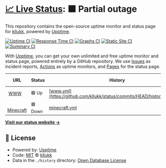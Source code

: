 # [📈 Live Status](https://status.ondrejaugusta.cz): <!--live status--> **🟧 Partial outage**

This repository contains the open-source uptime monitor and status page for [kllukk](https://status.ondrejaugusta.cz), powered by [Upptime](https://github.com/upptime/upptime).

[![Uptime CI](https://github.com/kllukk/status/workflows/Uptime%20CI/badge.svg)](https://github.com/kllukk/status/actions?query=workflow%3A%22Uptime+CI%22)
[![Response Time CI](https://github.com/kllukk/status/workflows/Response%20Time%20CI/badge.svg)](https://github.com/kllukk/status/actions?query=workflow%3A%22Response+Time+CI%22)
[![Graphs CI](https://github.com/kllukk/status/workflows/Graphs%20CI/badge.svg)](https://github.com/kllukk/status/actions?query=workflow%3A%22Graphs+CI%22)
[![Static Site CI](https://github.com/kllukk/status/workflows/Static%20Site%20CI/badge.svg)](https://github.com/kllukk/status/actions?query=workflow%3A%22Static+Site+CI%22)
[![Summary CI](https://github.com/kllukk/status/workflows/Summary%20CI/badge.svg)](https://github.com/kllukk/status/actions?query=workflow%3A%22Summary+CI%22)

With [Upptime](https://upptime.js.org), you can get your own unlimited and free uptime monitor and status page, powered entirely by a GitHub repository. We use [Issues](https://github.com/kllukk/status/issues) as incident reports, [Actions](https://github.com/kllukk/status/actions) as uptime monitors, and [Pages](https://status.ondrejaugusta.cz) for the status page.

<!--start: status pages-->
<!-- This summary is generated by Upptime (https://github.com/upptime/upptime) -->
<!-- Do not edit this manually, your changes will be overwritten -->
<!-- prettier-ignore -->
| URL | Status | History | Response Time | Uptime |
| --- | ------ | ------- | ------------- | ------ |
| <img alt="" src="https://favicons.githubusercontent.com/ondrejaugusta.cz" height="13"> [WWW](https://ondrejaugusta.cz) | 🟩 Up | [www.yml](https://github.com/kllukk/status/commits/HEAD/history/www.yml) | <details><summary><img alt="Response time graph" src="./graphs/www/response-time-week.png" height="20"> 1040ms</summary><br><a href="https://status.ondrejaugusta.cz/history/www"><img alt="Response time 1374" src="https://img.shields.io/endpoint?url=https%3A%2F%2Fraw.githubusercontent.com%2Fkllukk%2Fstatus%2FHEAD%2Fapi%2Fwww%2Fresponse-time.json"></a><br><a href="https://status.ondrejaugusta.cz/history/www"><img alt="24-hour response time 906" src="https://img.shields.io/endpoint?url=https%3A%2F%2Fraw.githubusercontent.com%2Fkllukk%2Fstatus%2FHEAD%2Fapi%2Fwww%2Fresponse-time-day.json"></a><br><a href="https://status.ondrejaugusta.cz/history/www"><img alt="7-day response time 1040" src="https://img.shields.io/endpoint?url=https%3A%2F%2Fraw.githubusercontent.com%2Fkllukk%2Fstatus%2FHEAD%2Fapi%2Fwww%2Fresponse-time-week.json"></a><br><a href="https://status.ondrejaugusta.cz/history/www"><img alt="30-day response time 1875" src="https://img.shields.io/endpoint?url=https%3A%2F%2Fraw.githubusercontent.com%2Fkllukk%2Fstatus%2FHEAD%2Fapi%2Fwww%2Fresponse-time-month.json"></a><br><a href="https://status.ondrejaugusta.cz/history/www"><img alt="1-year response time 1374" src="https://img.shields.io/endpoint?url=https%3A%2F%2Fraw.githubusercontent.com%2Fkllukk%2Fstatus%2FHEAD%2Fapi%2Fwww%2Fresponse-time-year.json"></a></details> | <details><summary><a href="https://status.ondrejaugusta.cz/history/www">100.00%</a></summary><a href="https://status.ondrejaugusta.cz/history/www"><img alt="All-time uptime 97.79%" src="https://img.shields.io/endpoint?url=https%3A%2F%2Fraw.githubusercontent.com%2Fkllukk%2Fstatus%2FHEAD%2Fapi%2Fwww%2Fuptime.json"></a><br><a href="https://status.ondrejaugusta.cz/history/www"><img alt="24-hour uptime 100.00%" src="https://img.shields.io/endpoint?url=https%3A%2F%2Fraw.githubusercontent.com%2Fkllukk%2Fstatus%2FHEAD%2Fapi%2Fwww%2Fuptime-day.json"></a><br><a href="https://status.ondrejaugusta.cz/history/www"><img alt="7-day uptime 100.00%" src="https://img.shields.io/endpoint?url=https%3A%2F%2Fraw.githubusercontent.com%2Fkllukk%2Fstatus%2FHEAD%2Fapi%2Fwww%2Fuptime-week.json"></a><br><a href="https://status.ondrejaugusta.cz/history/www"><img alt="30-day uptime 99.48%" src="https://img.shields.io/endpoint?url=https%3A%2F%2Fraw.githubusercontent.com%2Fkllukk%2Fstatus%2FHEAD%2Fapi%2Fwww%2Fuptime-month.json"></a><br><a href="https://status.ondrejaugusta.cz/history/www"><img alt="1-year uptime 97.79%" src="https://img.shields.io/endpoint?url=https%3A%2F%2Fraw.githubusercontent.com%2Fkllukk%2Fstatus%2FHEAD%2Fapi%2Fwww%2Fuptime-year.json"></a></details>
| <img alt="" src="https://favicons.githubusercontent.com/play.ondrejaugusta.cz" height="13"> [Minecraft](http://play.ondrejaugusta.cz:8123) | 🟥 Down | [minecraft.yml](https://github.com/kllukk/status/commits/HEAD/history/minecraft.yml) | <details><summary><img alt="Response time graph" src="./graphs/minecraft/response-time-week.png" height="20"> 0ms</summary><br><a href="https://status.ondrejaugusta.cz/history/minecraft"><img alt="Response time 1836" src="https://img.shields.io/endpoint?url=https%3A%2F%2Fraw.githubusercontent.com%2Fkllukk%2Fstatus%2FHEAD%2Fapi%2Fminecraft%2Fresponse-time.json"></a><br><a href="https://status.ondrejaugusta.cz/history/minecraft"><img alt="24-hour response time 0" src="https://img.shields.io/endpoint?url=https%3A%2F%2Fraw.githubusercontent.com%2Fkllukk%2Fstatus%2FHEAD%2Fapi%2Fminecraft%2Fresponse-time-day.json"></a><br><a href="https://status.ondrejaugusta.cz/history/minecraft"><img alt="7-day response time 0" src="https://img.shields.io/endpoint?url=https%3A%2F%2Fraw.githubusercontent.com%2Fkllukk%2Fstatus%2FHEAD%2Fapi%2Fminecraft%2Fresponse-time-week.json"></a><br><a href="https://status.ondrejaugusta.cz/history/minecraft"><img alt="30-day response time 0" src="https://img.shields.io/endpoint?url=https%3A%2F%2Fraw.githubusercontent.com%2Fkllukk%2Fstatus%2FHEAD%2Fapi%2Fminecraft%2Fresponse-time-month.json"></a><br><a href="https://status.ondrejaugusta.cz/history/minecraft"><img alt="1-year response time 1836" src="https://img.shields.io/endpoint?url=https%3A%2F%2Fraw.githubusercontent.com%2Fkllukk%2Fstatus%2FHEAD%2Fapi%2Fminecraft%2Fresponse-time-year.json"></a></details> | <details><summary><a href="https://status.ondrejaugusta.cz/history/minecraft">0.00%</a></summary><a href="https://status.ondrejaugusta.cz/history/minecraft"><img alt="All-time uptime 33.01%" src="https://img.shields.io/endpoint?url=https%3A%2F%2Fraw.githubusercontent.com%2Fkllukk%2Fstatus%2FHEAD%2Fapi%2Fminecraft%2Fuptime.json"></a><br><a href="https://status.ondrejaugusta.cz/history/minecraft"><img alt="24-hour uptime 0.00%" src="https://img.shields.io/endpoint?url=https%3A%2F%2Fraw.githubusercontent.com%2Fkllukk%2Fstatus%2FHEAD%2Fapi%2Fminecraft%2Fuptime-day.json"></a><br><a href="https://status.ondrejaugusta.cz/history/minecraft"><img alt="7-day uptime 0.00%" src="https://img.shields.io/endpoint?url=https%3A%2F%2Fraw.githubusercontent.com%2Fkllukk%2Fstatus%2FHEAD%2Fapi%2Fminecraft%2Fuptime-week.json"></a><br><a href="https://status.ondrejaugusta.cz/history/minecraft"><img alt="30-day uptime 1.38%" src="https://img.shields.io/endpoint?url=https%3A%2F%2Fraw.githubusercontent.com%2Fkllukk%2Fstatus%2FHEAD%2Fapi%2Fminecraft%2Fuptime-month.json"></a><br><a href="https://status.ondrejaugusta.cz/history/minecraft"><img alt="1-year uptime 33.01%" src="https://img.shields.io/endpoint?url=https%3A%2F%2Fraw.githubusercontent.com%2Fkllukk%2Fstatus%2FHEAD%2Fapi%2Fminecraft%2Fuptime-year.json"></a></details>

<!--end: status pages-->

[**Visit our status website →**](https://status.ondrejaugusta.cz)

## 📄 License

- Powered by: [Upptime](https://github.com/upptime/upptime)
- Code: [MIT](./LICENSE) © [kllukk](https://status.ondrejaugusta.cz)
- Data in the `./history` directory: [Open Database License](https://opendatacommons.org/licenses/odbl/1-0/)
